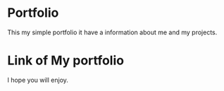 # Portfolio
This my simple portfolio it have a information about me and my projects.

# Link of My portfolio
I hope you will enjoy.


